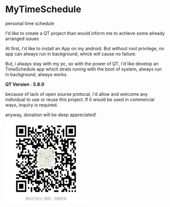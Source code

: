 # MyTimeSchedule
personal time schedule

I'd like to create a QT project than would inform me to achieve some already arranged issues

At first, i'd like to install an App on my android. But without root privilege, no app can always run in background, whick will cause no failure.

But, i always stay with my pc, so with the power of QT, i'd like develop an TimeSchedule app which strats runing with the boot of system, always run in background, always works.

**QT Version** : **5.8.0**


because of lack of open sourse protocal, i'd allow and welcome any individual to use or reuse this project. If it would be used in commercial ways, inquiry is required.

anyway, donation will be deep appreciated!

<img src="./S71209-01033128.jpg" width=256 height=256 />
